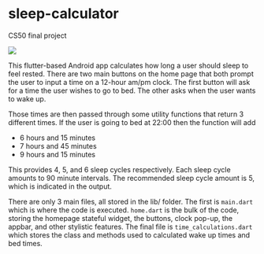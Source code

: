 # sleep-calculator
CS50 final project

![](https://youtu.be/D72GusFzTOc)

This flutter-based Android app calculates how long a user should sleep to feel rested. There are two main buttons on the home page that both prompt the user to input a time on a 12-hour am/pm clock. The first button will ask for a time the user wishes to go to bed. The other asks when the user wants to wake up. 

Those times are then passed through some utility functions that return 3 different times. If the user is going to bed at 22:00 then the function will add 
- 6 hours and 15 minutes
- 7 hours and 45 minutes
- 9 hours and 15 minutes

This provides 4, 5, and 6 sleep cycles respectively. Each sleep cycle amounts to 90 minute intervals. The recommended sleep cycle amount is 5, which is indicated in the output. 

There are only 3 main files, all stored in the lib/ folder. The first is `main.dart` which is where the code is executed. `home.dart` is the bulk of the code, storing the homepage stateful widget, the buttons, clock pop-up, the appbar, and other stylistic features. The final file is `time_calculations.dart` which stores the class and methods used to calculated wake up times and bed times. 
